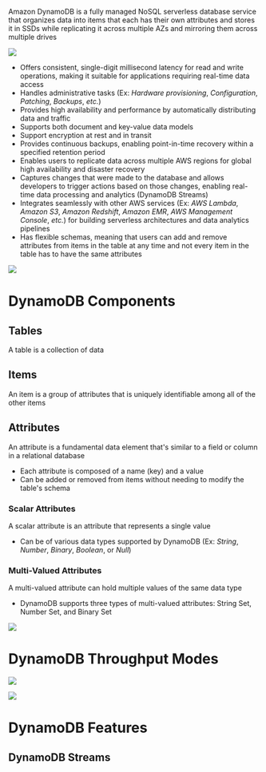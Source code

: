 Amazon DynamoDB is a fully managed NoSQL serverless database service that organizes data into items that each has their own attributes and stores it in SSDs while replicating it across multiple AZs and mirroring them across multiple drives

![](https://github.com/JonmarCorpuz/SecondBrain/blob/main/Assets/Capture%20d%E2%80%99%C3%A9cran_13-4-2024_162825_www.coursera.org.jpeg)

* Offers consistent, single-digit millisecond latency for read and write operations, making it suitable for applications requiring real-time data access
* Handles administrative tasks (Ex: *Hardware provisioning*, *Configuration*, *Patching*, *Backups*, *etc.*)
* Provides high availability and performance by automatically distributing data and traffic 
* Supports both document and key-value data models
* Support encryption at rest and in transit
* Provides continuous backups, enabling point-in-time recovery within a specified retention period
* Enables users to replicate data across multiple AWS regions for global high availability and disaster recovery
* Captures changes that were made to the database and allows developers to trigger actions based on those changes, enabling real-time data processing and analytics (DynamoDB Streams)
* Integrates seamlessly with other AWS services (Ex: *AWS Lambda*, *Amazon S3*, *Amazon Redshift*, *Amazon EMR*, *AWS Management Console*, *etc.*) for building serverless architectures and data analytics pipelines
* Has flexible schemas, meaning that users can add and remove attributes from items in the table at any time and not every item in the table has to have the same attributes

![](https://github.com/JonmarCorpuz/SecondBrain/blob/main/Assets/Whitespace.png)

# DynamoDB Components

## Tables

A table is a collection of data

## Items

An item is a group of attributes that is uniquely identifiable among all of the other items

## Attributes

An attribute is a fundamental data element that's similar to a field or column in a relational database

* Each attribute is composed of a name (key) and a value
* Can be added or removed from items without needing to modify the table's schema

### Scalar Attributes

A scalar attribute is an attribute that represents a single value

* Can be of various data types supported by DynamoDB (Ex: *String*, *Number*, *Binary*, *Boolean*, or *Null*)

### Multi-Valued Attributes

A multi-valued attribute can hold multiple values of the same data type

* DynamoDB supports three types of multi-valued attributes: String Set, Number Set, and Binary Set

![](https://github.com/JonmarCorpuz/SecondBrain/blob/main/Assets/Whitespace.png)

# DynamoDB Throughput Modes

![](https://github.com/JonmarCorpuz/SecondBrain/blob/main/Assets/Throughput%20stuff.png)

![](https://github.com/JonmarCorpuz/SecondBrain/blob/main/Assets/Whitespace.png)

# DynamoDB Features

## DynamoDB Streams
